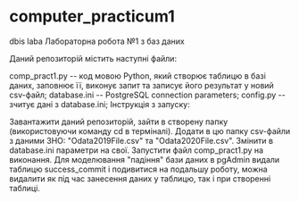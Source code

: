 # computer_practicum1
dbis laba
Лабораторна робота №1 з баз даних

Даний репозиторій містить наступні файли:


comp_pract1.py -- код мовою Python, який створює таблицю в базі даних, заповнює її, виконує запит та записує його результат у новий csv-файл;
database.ini -- PostgreSQL connection parameters;
config.py -- зчитує дані з database.ini;
Інструкція з запуску:

Завантажити даний репозиторій, зайти в створену папку (використовуючи команду cd в терміналі).
Додати в цю папку csv-файли з даними ЗНО: "Odata2019File.csv" та "Odata2020File.csv".
Змінити в database.ini параметри на свої.
Запустити файл comp_pract1.py на виконання. Для моделювання "падіння" бази даних в pgAdmin видали таблицю success_commit і подивитися на подальшу роботу, можна видалити як під час занесення даних у таблицю, так і при створенні таблиці.

